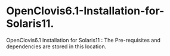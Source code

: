 OpenClovis6.1-Installation-for-Solaris11.
=========================================

OpenClovis6.1 Installation for Solaris11 : The Pre-requisites and dependencies are stored in this location.
